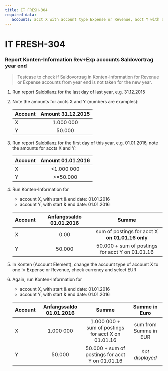 ```yaml
---
title: IT FRESH-304
required data:
   accounts: acct X with account type Expense or Revenue, acct Y with another acct type
---
```


# IT FRESH-304
### Report Konten-Information Rev+Exp accounts Saldovortrag year end
> Testcase to check if Saldovortrag in Konten-Information
> for Revenue or Expense accounts from year end is not taken
> for the new year.


1. Run report Salobilanz for the last day of last year, e.g. 31.12.2015

1. Note the amounts for accts X and Y (numbers are examples):

	|	Account		|	Amount 31.12.2015		|	
	| ------------- |:-------------------------:|
	|	X			|	1.000 000				|	
	|	Y			|	50.000					|	
	
	
1. Run report Salobilanz for the first day of this year, e.g. 01.01.2016, note the amounts  for accts X and Y:

	|	Account		|	Amount 01.01.2016		|	
	| ------------- |:-------------------------:|
	|	X			|	<1.000 000				|	
	|	Y			|	>=50.000				|	 

	
1. Run Konten-Information for
	* account X, with start & end date: 01.01.2016
	* account Y, with start & end date: 01.01.2016
	
	|	Account		|	Anfangssaldo 01.01.2016	|	Summe											|
	| ------------- |:-------------------------:|:-------------------------------------------------:|
	|	X			|	0.00					|	sum of postings for acct X **on 01.01.16 only**	|
	|	Y			|	50.000					|	50.000 + sum of postings for acct Y on 01.01.16	|
	
	
1. In Konten (Account Element), change the account type of account X to one != Expense or Revenue, check currency and select EUR

1. Again, run Konten-Information for
	* account X, with start & end date: 01.01.2016
	* account Y, with start & end date: 01.01.2016
	
	|	Account		|	Anfangssaldo 01.01.2016	|	Summe												|	Summe in Euro		|
	| ------------- |:-------------------------:|:-----------------------------------------------------:|:---------------------:|
	|	X			|	1.000 000				|	1.000 000 + sum of postings for acct X on 01.01.16 	| sum from Summe in EUR	|
	|	Y			|	50.000					|	50.000 + sum of postings for acct Y on 01.01.16		|	*not displayed*		|
	

	
